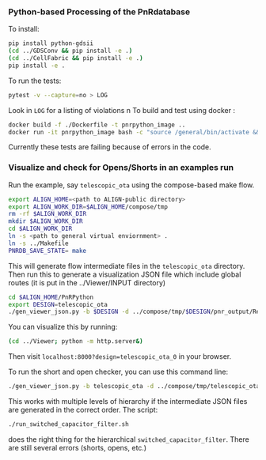 ### Python-based Processing of the PnRdatabase

To install:
```bash
pip install python-gdsii
(cd ../GDSConv && pip install -e .)
(cd ../CellFabric && pip install -e .)
pip install -e .
```
To run the tests:
```bash
pytest -v --capture=no > LOG
```
Look in `LOG` for a listing of violations
n
To build and test using docker :
```bash
docker build -f ./Dockerfile -t pnrpython_image ..
docker run -it pnrpython_image bash -c "source /general/bin/activate && cd PnRPython && pytest -v -s"
```

Currently these tests are failing because of errors in the code.

### Visualize and check for Opens/Shorts in an examples run

Run the example, say `telescopic_ota` using the compose-based make flow.
```bash
export ALIGN_HOME=<path to ALIGN-public directory>
export ALIGN_WORK_DIR=$ALIGN_HOME/compose/tmp
rm -rf $ALIGN_WORK_DIR
mkdir $ALIGN_WORK_DIR
cd $ALIGN_WORK_DIR
ln -s <path to general virtual enviornment> .
ln -s ../Makefile
PNRDB_SAVE_STATE= make
```
This will generate flow intermediate files in the `telescopic_ota` directory.
Then run this to generate a visualization JSON file which include global routes (it is put in the ../Viewer/INPUT directory)
```bash
cd $ALIGN_HOME/PnRPython
export DESIGN=telescopic_ota
./gen_viewer_json.py -b $DESIGN -d ../compose/tmp/$DESIGN/pnr_output/Results -o ../Viewer/INPUT --draw_grid -l INFO  --json_dir ../compose/tmp/$DESIGN/pnr_output/inputs/
```
You can visualize this by running:
```bash
(cd ../Viewer; python -m http.server&)
```
Then visit `localhost:8000?design=telescopic_ota_0` in your browser.

To run the short and open checker, you can use this command line:
```bash
./gen_viewer_json.py -b telescopic_ota -d ../compose/tmp/telescopic_ota/pnr_output/Results -o ../Viewer/INPUT --draw_grid -l INFO  --json_dir ../compose/tmp/telescopic_ota/pnr_output/inputs/ --check
```
This works with multiple levels of hierarchy if the intermediate JSON files are generated in the correct order.
The script:
```bash
./run_switched_capacitor_filter.sh
```
does the right thing for the hierarchical `switched_capacitor_filter`.
There are still several errors (shorts, opens, etc.)
